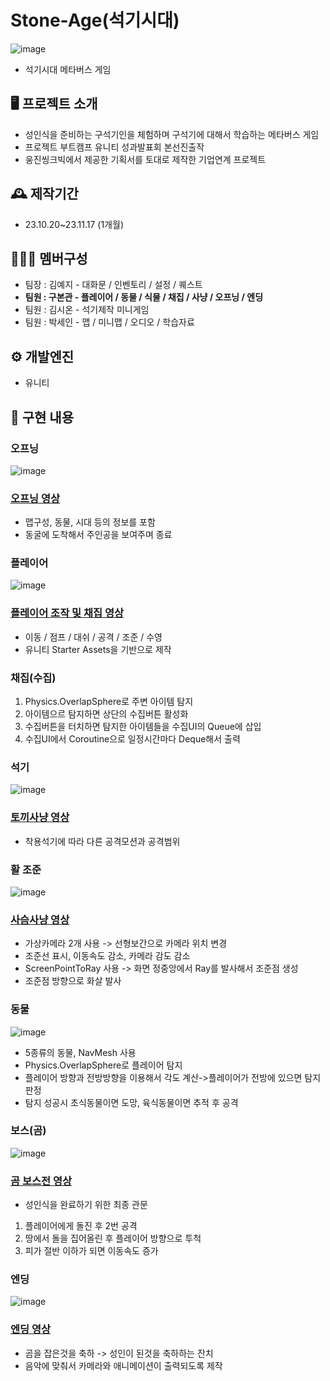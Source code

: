 # Stone-Age(석기시대)
![image](https://github.com/rnqhscjf3333/Stone-Age/assets/41632370/3e167dac-84be-4b9f-9f99-5de730c4370e)<br>
- 석기시대 메타버스 게임

## 🖥️ 프로젝트 소개
- 성인식을 준비하는 구석기인을 체험하며 구석기에 대해서 학습하는 메타버스 게임
- 프로젝트 부트캠프 유니티 성과발표회 본선진출작
- 웅진씽크빅에서 제공한 기획서를 토대로 제작한 기업연계 프로젝트

## 🕰️ 제작기간
- 23.10.20~23.11.17 (1개월)

## 🧑‍🤝‍🧑 멤버구성
- 팀장 : 김예지 - 대화문 / 인벤토리 / 설정 / 퀘스트
- **팀원 : 구본관 - 플레이어 / 동물 / 식물 / 채집 / 사냥 / 오프닝 / 엔딩**
- 팀원 : 김시온 - 석기제작 미니게임
- 팀원 : 박세인 - 맵 / 미니맵 / 오디오 / 학습자료

## ⚙️ 개발엔진
- 유니티

## 📌 구현 내용
### 오프닝
![image](https://github.com/rnqhscjf3333/Stone-Age/assets/41632370/6f1866ec-e69e-4a87-9bd8-c3588d4050d9)
### [오프닝 영상](https://youtu.be/8gyJf4QwdNQ)
- 맵구성, 동물, 시대 등의 정보를 포함
- 동굴에 도착해서 주인공을 보여주며 종료

### 플레이어
![image](https://github.com/rnqhscjf3333/Stone-Age/assets/41632370/3e167dac-84be-4b9f-9f99-5de730c4370e)<br>
### [플레이어 조작 및 채집 영상](https://youtu.be/S2GwhcFLdsc)
- 이동 / 점프 / 대쉬 / 공격 / 조준 / 수영
- 유니티 Starter Assets을 기반으로 제작

### 채집(수집)
1. Physics.OverlapSphere로 주변 아이템 탐지
2. 아이템으르 탐지하면 상단의 수집버튼 활성화
3. 수집버튼을 터치하면 탐지한 아이템들을 수집UI의 Queue에 삽입
4. 수집UI에서 Coroutine으로 일정시간마다 Deque해서 출력

### 석기
![image](https://github.com/rnqhscjf3333/Stone-Age/assets/41632370/2de45f6b-eac9-4293-9661-c23b95d680f7) <br>
### [토끼사냥 영상](https://youtu.be/q209h6_pOpw)
- 착용석기에 따라 다른 공격모션과 공격범위

### 활 조준
![image](https://github.com/rnqhscjf3333/Stone-Age/assets/41632370/5c657a91-aa68-4a4b-a52a-33d92b9b976c)
### [사슴사냥 영상](https://youtu.be/3Xe7xw7O4Xc)
- 가상카메라 2개 사용 -> 선형보간으로 카메라 위치 변경
- 조준선 표시, 이동속도 감소, 카메라 감도 감소
- ScreenPointToRay 사용 -> 화면 정중앙에서 Ray를 발사해서 조준점 생성
- 조준점 방향으로 화살 발사
  
### 동물
![image](https://github.com/rnqhscjf3333/Stone-Age/assets/41632370/dc243ffc-76d8-4a03-8a69-d314a1460fdc)
- 5종류의 동물, NavMesh 사용
- Physics.OverlapSphere로 플레이어 탐지
- 플레이어 방향과 전방방향을 이용해서 각도 계산->플레이어가 전방에 있으면 탐지판정
- 탐지 성공시 초식동물이면 도망, 육식동물이면 추적 후 공격

### 보스(곰)
![image](https://github.com/rnqhscjf3333/Stone-Age/assets/41632370/31fbf1ca-33cc-4c88-b4b0-97cdc27e63d3)
### [곰 보스전 영상](https://youtu.be/mqou62arm2g)
- 성인식을 완료하기 위한 최종 관문
1. 플레이어에게 돌진 후 2번 공격
2. 땅에서 돌을 집어올린 후 플레이어 방향으로 투척
3. 피가 절반 이하가 되면 이동속도 증가

  ### 엔딩
![image](https://github.com/rnqhscjf3333/Stone-Age/assets/41632370/5065200e-6ad1-4374-b31e-081b63d5e81c)
### [엔딩 영상](https://youtu.be/cODVeFC8LJ4)
- 곰을 잡은것을 축하 -> 성인이 된것을 축하하는 잔치
- 음악에 맞춰서 카메라와 애니메이션이 출력되도록 제작
